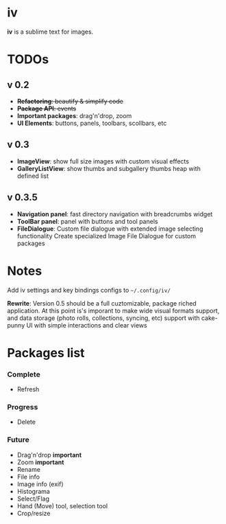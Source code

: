 iv
==

__iv__ is a sublime text for images.


TODOs
==

## v 0.2
* ~~**Refactoring**: beautify & simplify code~~
* ~~**Package API**: events~~
* **Important packages**: drag'n'drop, zoom
* **UI Elements**: buttons, panels, toolbars, scollbars, etc

## v 0.3
* **ImageView**: show full size images with custom visual effects
* **GalleryListView**: show thumbs and subgallery thumbs heap with defined list

## v 0.3.5
* **Navigation panel**: fast directory navigation with breadcrumbs widget
* **ToolBar panel**: panel with buttons and tool panels
* **FileDialogue**: Custom file dialogue with extended image selecting functionality
  Create specialized Image File Dialogue for custom packages

Notes
====
Add iv settings and key bindings configs to `~/.config/iv/`

**Rewrite**: Version 0.5 should be a full cuztomizable, package riched application.
At this point is's imporant to make wide visual formats support,
and data storage (photo rolls, collections, syncing, etc) support with
cake-punny UI with simple interactions and clear views


Packages list
===

### Complete

* Refresh

### Progress
* Delete

### Future
* Drag'n'drop **important**
* Zoom **important**
* Rename
* File info
* Image info (exif)
* Histograma
* Select/Flag
* Hand (Move) tool, selection tool
* Crop/resize

